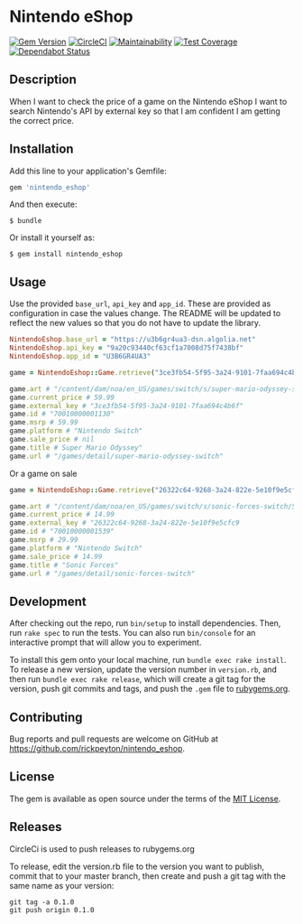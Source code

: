 # Nintendo eShop

[![Gem Version](https://badge.fury.io/rb/nintendo_eshop.svg)](https://badge.fury.io/rb/nintendo_eshop)
[![CircleCI](https://circleci.com/gh/rickpeyton/nintendo_eshop.svg?style=svg)](https://circleci.com/gh/rickpeyton/nintendo_eshop)
[![Maintainability](https://api.codeclimate.com/v1/badges/5e41e08d88dbecfcf318/maintainability)](https://codeclimate.com/github/rickpeyton/nintendo_eshop/maintainability)
[![Test Coverage](https://api.codeclimate.com/v1/badges/5e41e08d88dbecfcf318/test_coverage)](https://codeclimate.com/github/rickpeyton/nintendo_eshop/test_coverage)
[![Dependabot Status](https://api.dependabot.com/badges/status?host=github&identifier=193173552)](https://dependabot.com)

## Description

When I want to check the price of a game on the Nintendo eShop I want to search Nintendo's API by external key so that I am confident I am getting the correct price.

## Installation

Add this line to your application's Gemfile:

```ruby
gem 'nintendo_eshop'
```

And then execute:

    $ bundle

Or install it yourself as:

    $ gem install nintendo_eshop

## Usage

Use the provided `base_url`, `api_key` and `app_id`. These are provided as configuration in case the values change. The README will be updated to reflect the new values so that you do not have to update the library.

```ruby
NintendoEshop.base_url = "https://u3b6gr4ua3-dsn.algolia.net"
NintendoEshop.api_key = "9a20c93440cf63cf1a7008d75f7438bf"
NintendoEshop.app_id = "U3B6GR4UA3"

game = NintendoEshop::Game.retrieve("3ce3fb54-5f95-3a24-9101-7faa694c4b6f")

game.art # "/content/dam/noa/en_US/games/switch/s/super-mario-odyssey-switch/Switch_SuperMarioOdyssey_box.png"
game.current_price # 59.99
game.external_key # "3ce3fb54-5f95-3a24-9101-7faa694c4b6f"
game.id # "70010000001130"
game.msrp # 59.99
game.platform # "Nintendo Switch"
game.sale_price # nil
game.title # Super Mario Odyssey"
game.url # "/games/detail/super-mario-odyssey-switch"
```

Or a game on sale

```ruby
game = NintendoEshop::Game.retrieve("26322c64-9268-3a24-822e-5e10f9e5cfc9")

game.art # "/content/dam/noa/en_US/games/switch/s/sonic-forces-switch/Switch_SonicForces_box.png"
game.current_price # 14.99
game.external_key # "26322c64-9268-3a24-822e-5e10f9e5cfc9
game.id # "70010000001539"
game.msrp # 29.99
game.platform # "Nintendo Switch"
game.sale_price # 14.99
game.title # "Sonic Forces"
game.url # "/games/detail/sonic-forces-switch"
```

## Development

After checking out the repo, run `bin/setup` to install dependencies. Then, run `rake spec` to run the tests. You can also run `bin/console` for an interactive prompt that will allow you to experiment.

To install this gem onto your local machine, run `bundle exec rake install`. To release a new version, update the version number in `version.rb`, and then run `bundle exec rake release`, which will create a git tag for the version, push git commits and tags, and push the `.gem` file to [rubygems.org](https://rubygems.org).

## Contributing

Bug reports and pull requests are welcome on GitHub at https://github.com/rickpeyton/nintendo_eshop.

## License

The gem is available as open source under the terms of the [MIT License](https://opensource.org/licenses/MIT).

## Releases

CircleCi is used to push releases to rubygems.org

To release, edit the version.rb file to the version you want to publish, commit that to your master branch, then create and push a git tag with the same name as your version:

```
git tag -a 0.1.0
git push origin 0.1.0
```
